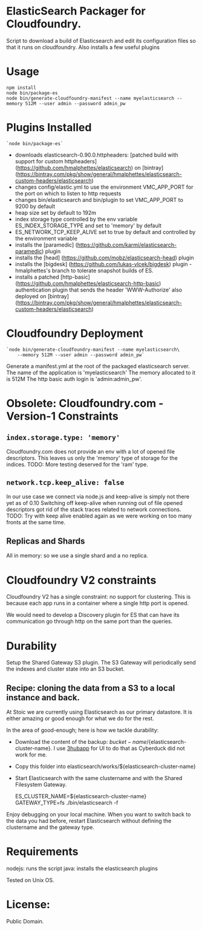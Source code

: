 ElasticSearch Packager for Cloudfoundry.
========================================

Script to download a build of Elasticsearch and edit its configuration files so that it runs on cloudfoundry.
Also installs a few useful plugins

Usage
=====

	npm install
    node bin/package-es
    node bin/generate-cloudfoundry-manifest --name myelasticsearch --memory 512M --user admin --password admin_pw

Plugins Installed
=================

    `node bin/package-es`

- downloads elasticsearch-0.90.0.httpheaders: [patched build with support for custom httpheaders] (https://github.com/hmalphettes/elasticsearch) on [bintray] (https://bintray.com/pkg/show/general/hmalphettes/elasticsearch-custom-headers/elasticsearch)
- changes config/elastic.yml to use the environment VMC_APP_PORT for the port on which to listen to http requests
- changes bin/elasticsearch and bin/plugin to set VMC_APP_PORT to 9200 by default
- heap size set by default to 192m
- index storage type controlled by the env variable ES_INDEX_STORAGE_TYPE and set to 'memory' by default
- ES_NETWORK_TCP_KEEP_ALIVE set to true by default and controlled by the environment variable
- installs the [paramedic] (https://github.com/karmi/elasticsearch-paramedic) plugin
- installs the [head] (https://github.com/mobz/elasticsearch-head) plugin
- installs the [bigdesk] (https://github.com/lukas-vlcek/bigdesk) plugin - hmalphettes's branch to tolerate snapshot builds of ES.
- installs a patched [http-basic] (https://github.com/hmalphettes/elasticsearch-http-basic) authentication plugin that sends the header 'WWW-Authorize' also deployed on [bintray] (https://bintray.com/pkg/show/general/hmalphettes/elasticsearch-custom-headers/elasticsearch)

Cloudfoundry Deployment
=======================

    `node bin/generate-cloudfoundry-manifest --name myelasticsearch\
        --memory 512M --user admin --password admin_pw`

Generate a manifest.yml at the root of the packaged elasticsearch server.
The name of the application is 'myelasticsearch'
The memory allocated to it is 512M
The http basic auth login is 'admin:admin_pw'.

Obsolete: Cloudfoundry.com - Version-1 Constraints
========================================
## `index.storage.type: 'memory'`
Cloudfoundry.com does not provide an env with a lot of opened file descriptors.
This leaves us only the 'memory' type of storage for the indices.
TODO: More testing deserved for the 'ram' type.

## `network.tcp.keep_alive: false`
In our use case we connect via node.js and keep-alive is simply not there yet as of 0.10
Switching off keep-alive when running out of file opened descriptors got rid of the stack traces related to network connections.
TODO: Try with keep alive enabled again as we were working on too many fronts at the same time.

## Replicas and Shards
All in memory: so  we use a single shard and a no replica.

Cloudfoundry V2 constraints
===========================
Cloudfoundry V2 has a single constraint: no support for clustering.
This is because each app runs in a container where a single http port is opened.

We would need to develop a Discovery plugin for ES that can have its communication go through http on the same port than the queries.

Durability
==========

Setup the Shared Gateway S3 plugin.
The S3 Gateway will periodically send the indexes and cluster state into an S3 bucket.

Recipe: cloning the data from a S3 to a local instance and back.
----------------------------------------------------------------

At Stoic we are currently using Elasticsearch as our primary datastore.
It is either amazing or good enough for what we do for the rest.

In the area of good-enough; here is how we tackle durability:
- Download the content of the backup: ${bucket-name}/${elasticsearch-cluster-name}. I use [3hubapp](http://3hubapp.com) for UI to do that as Cyberduck did not work for me.
- Copy this folder into elasticsearch/works/${elasticsearch-cluster-name}
- Start Elasticsearch with the same clustername and with the Shared Filesystem Gateway.

    ES_CLUSTER_NAME=${elasticsearch-cluster-name} GATEWAY_TYPE=fs ./bin/elasticsearch -f

Enjoy debugging on your local machine.
When you want to switch back to the data you had before, restart Elasticsearch without defining the clustername and the gateway type.

Requirements
============
nodejs: runs the script
java: installs the elasticsearch plugins

Tested on Unix OS.

License:
========
Public Domain.
